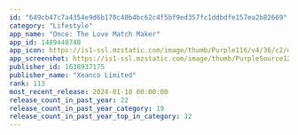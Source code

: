 ```yaml
---
id: "649cb47c7a4354e9d6b170c40b4bc62c4f5bf9ed357fc1ddbdfe157ea2b82669"
category: "Lifestyle"
app_name: "Once: The Love Match Maker"
app_id: 1489440748
app_icon: https://is1-ssl.mzstatic.com/image/thumb/Purple116/v4/36/c2/d8/36c2d8d1-7b93-0382-4e8e-1e420cedc7fa/AppIcon-0-0-1x_U007emarketing-0-5-0-0-85-220.png/1024x1024bb.png
app_screenshot: https://is1-ssl.mzstatic.com/image/thumb/PurpleSource126/v4/bb/40/f8/bb40f83b-8b41-47cf-bb75-8f38ca12d6d8/fbb404d5-ab4c-4b90-9745-632c514029b3_1__U00281_U0029.jpg/1284x2778bb.png
publisher_id: 1638937175
publisher_name: "Xeanco Limited"
rank: 113
most_recent_release: 2024-01-18 00:00:00
release_count_in_past_year: 22
release_count_in_past_year_category: 19
release_count_in_past_year_top_in_category: 32
---
```

